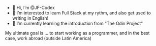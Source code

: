 - 👋 Hi, I’m @JF-Codex
- 👀 I’m interested to learn Full Stack at my rythm, and also get used to writing in English!
- 🌱 I’m currently learning the introduction from "The Odin Project"

My ultimate goal is ... to start working as a programmer, and in the best case, work abroad (outside Latin America)
